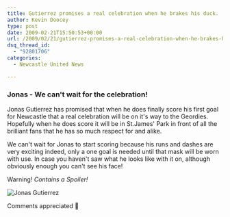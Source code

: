 ```yaml
---
title: Gutierrez promises a real celebration when he brakes his duck.
author: Kevin Doocey
type: post
date: 2009-02-21T15:50:53+00:00
url: /2009/02/21/gutierrez-promises-a-real-celebration-when-he-brakes-his-duck/
dsq_thread_id:
  - "92801706"
categories:
  - Newcastle United News

---
```

### Jonas - We can't wait for the celebration!

Jonas Gutierrez has promised that when he does finally score his first goal for Newcastle that a real celebration will be on it's way to the Geordies. Hopefully when he does score it will be in St.James' Park in front of all the brilliant fans that he has so much respect for and alike.

We can't wait for Jonas to start scoring because his runs and dashes are very exciting indeed, only a one goal is needed until that mask will be worn with use. In case you haven't saw what he looks like with it on, although obviously enough you can't see his face!

Warning! _Contains a Spoiler!_

![Jonas Gutierrez](https://static.guim.co.uk/sys-images/Football/Pix/pictures/2008/07/10/Gutierrez460.jpg)

Comments appreciated 🙂
